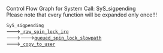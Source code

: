 Control Flow Graph for System Call: SyS_sigpending  
Please note that every function will be expanded only once!!! 

`SyS_sigpending`  
--->[`_raw_spin_lock_irq`](https://elixir.bootlin.com/linux/v4.14.62/ident/_raw_spin_lock_irq)  
--->--->[`queued_spin_lock_slowpath`](https://elixir.bootlin.com/linux/v4.14.62/ident/queued_spin_lock_slowpath)  
--->[`_copy_to_user`](https://elixir.bootlin.com/linux/v4.14.62/ident/_copy_to_user)  
